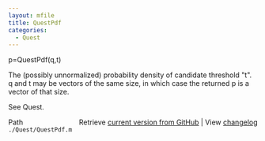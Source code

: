 ```yaml
---
layout: mfile
title: QuestPdf
categories:
  - Quest
---
```


p=QuestPdf\(q,t\)

The \(possibly unnormalized\) probability density of candidate threshold "t".
q and t may be vectors of the same size, in which case the returned p is a vector of that size.

See Quest.


<div class="code_header" style="text-align:right;">
  <span style="float:left;">Path&nbsp;&nbsp;</span> <span class="counter">Retrieve <a href=
  "https://raw.github.com/Psychtoolbox-3/Psychtoolbox-3/beta/./Quest/QuestPdf.m">current version from GitHub</a> | View <a href=
  "https://github.com/Psychtoolbox-3/Psychtoolbox-3/commits/beta/./Quest/QuestPdf.m">changelog</a></span>
</div>
<div class="code">
  <code>./Quest/QuestPdf.m</code>
</div>
